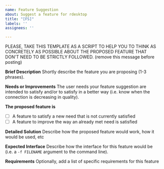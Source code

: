 ```yaml
---
name: Feature Suggestion
about: Suggest a feature for rdesktop
title: "[FS]"
labels: ''
assignees: ''

---
```


PLEASE, TAKE THIS TEMPLATE AS A SCRIPT TO HELP YOU TO THINK AS CONCRETELY AS POSSIBLE ABOUT THE PROPOSED FEATURE THAT DON'T NEED TO BE STRICTLY FOLLOWED. (remove this message before posting)

**Brief Description**
Shortly describe the feature you are proposing (1-3 phrases).

**Needs or Improvements**
The user needs your feature suggestion are intended to satisfy and/or to satisfy in a better way (i.e. know when the connection is decreasing in quality).

**The proposed feature is**
- [ ] A feature to satisfy a new need that is not currently satisfied
- [ ] A feature to improve the way an already met need is satisfied

**Detailed Solution**
Describe how the proposed feature would work, how it would be used, etc

**Expected Interface**
Describe how the interface for this feature would be (i.e. a `-f FILENAME` argument to the command line). 

**Requirements**
Optionally, add a list of specific requirements for this feature
